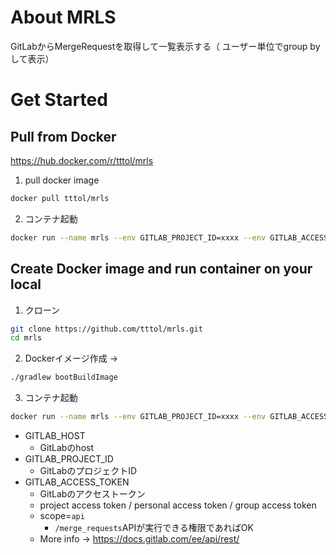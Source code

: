 # About MRLS

GitLabからMergeRequestを取得して一覧表示する（
ユーザー単位でgroup byして表示）

# Get Started

## Pull from Docker

https://hub.docker.com/r/tttol/mrls

1. pull docker image
```bash
docker pull tttol/mrls
```

2. コンテナ起動
```bash
docker run --name mrls --env GITLAB_PROJECT_ID=xxxx --env GITLAB_ACCESS_TOKEN=xxxx --env GITLAB_HOST=xxx -it -p 8888:8080 tttol/mrls:1.1.1
```

## Create Docker image and run container on your local

1. クローン

```bash
git clone https://github.com/tttol/mrls.git
cd mrls
```

2. Dockerイメージ作成 -> 
```bash
./gradlew bootBuildImage
```

3. コンテナ起動

```bash
docker run --name mrls --env GITLAB_PROJECT_ID=xxxx --env GITLAB_ACCESS_TOKEN=xxxx --env GITLAB_HOST=xxx -it -p 8888:8080 tttol/mrls:1.1.1
```

- GITLAB_HOST
    - GitLabのhost
- GITLAB_PROJECT_ID
    - GitLabのプロジェクトID
- GITLAB_ACCESS_TOKEN
    - GitLabのアクセストークン
    - project access token / personal access token / group access token
    - scope=`api`
        - `/merge_requests`APIが実行できる権限であればOK
    - More info -> https://docs.gitlab.com/ee/api/rest/

